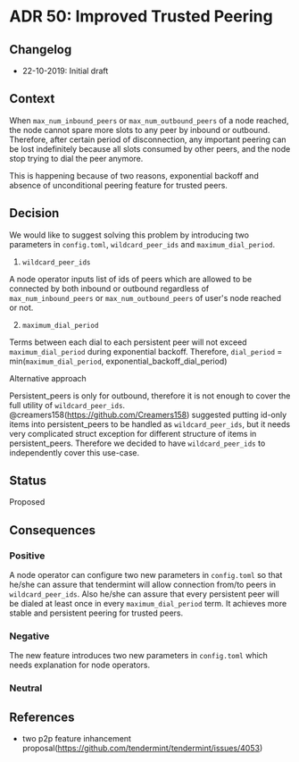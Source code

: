 # ADR 50: Improved Trusted Peering

## Changelog
* 22-10-2019: Initial draft

## Context

When `max_num_inbound_peers` or `max_num_outbound_peers` of a node reached, the node cannot spare more slots to any peer 
by inbound or outbound. Therefore, after certain period of disconnection, any important peering can be lost indefinitely 
because all slots consumed by other peers, and the node stop trying to dial the peer anymore.

This is happening because of two reasons, exponential backoff and absence of unconditional peering feature for trusted peers.


## Decision

We would like to suggest solving this problem by introducing two parameters in `config.toml`, `wildcard_peer_ids` and 
`maximum_dial_period`. 

1) `wildcard_peer_ids`

A node operator inputs list of ids of peers which are allowed to be connected by both inbound or outbound regardless of 
`max_num_inbound_peers` or `max_num_outbound_peers` of user's node reached or not.

2) `maximum_dial_period`

Terms between each dial to each persistent peer will not exceed `maximum_dial_period` during exponential backoff. 
Therefore, `dial_period` = min(`maximum_dial_period`, exponential_backoff_dial_period)

Alternative approach

Persistent_peers is only for outbound, therefore it is not enough to cover the full utility of `wildcard_peer_ids`. 
@creamers158(https://github.com/Creamers158) suggested putting id-only items into persistent_peers to be handled as 
`wildcard_peer_ids`, but it needs very complicated struct exception for different structure of items in persistent_peers.
Therefore we decided to have `wildcard_peer_ids` to independently cover this use-case.

## Status

Proposed

## Consequences

### Positive

A node operator can configure two new parameters in `config.toml` so that he/she can assure that tendermint will allow connection
from/to peers in `wildcard_peer_ids`. Also he/she can assure that every persistent peer will be dialed at least once in every 
`maximum_dial_period` term. It achieves more stable and persistent peering for trusted peers.

### Negative

The new feature introduces two new parameters in `config.toml` which needs explanation for node operators.

### Neutral

## References



* two p2p feature inhancement proposal(https://github.com/tendermint/tendermint/issues/4053)
